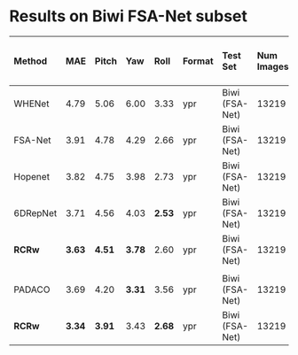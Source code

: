 # Results on Biwi FSA-Net subset

|  Method | MAE | Pitch | Yaw | Roll | Format | Test Set | Num Images | Training Set | Crop | Unsup. Training on Test Set | Calibrated Biwi |
| :--- | :--- | :--- | :--- | :--- | :--- | :--- | :--- | :--- | :--- | :--- | :--- |
|  WHENet | 4.79 | 5.06 | 6.00 | 3.33 | ypr | Biwi (FSA-Net) | 13219 | 300W_LP | Biwi+ (DLIB+manual) | ✖ | ✖ |
|  FSA-Net | 3.91 | 4.78 | 4.29 | 2.66 | ypr | Biwi (FSA-Net) | 13219 | 300W_LP | Biwi+ (DLIB+manual) | ✖ | ✖ |
|  Hopenet | 3.82 | 4.75 | 3.98 | 2.73 | ypr | Biwi (FSA-Net) | 13219 | 300W_LP | Biwi+ -> Dockerface, Hopenet | ✖ | ✖ |
|  6DRepNet | 3.71 | 4.56 | 4.03 | **2.53** | ypr | Biwi (FSA-Net) | 13219 | 300W_LP | Biwi+ -> MTCNN, FSA-Net | ✖ | ✖ |
|  **RCRw** | **3.63** | **4.51** | **3.78** | 2.60 | ypr | Biwi (FSA-Net) | 13219 | 300W-LP | Biwi+ (DLIB+manual) | ✔ | ✖ |
| | | | | | | | | | | | |
|  PADACO | 3.69 | 4.20 | **3.31** | 3.56 | ypr | Biwi (FSA-Net) | 13219 | SynHead++ | Biwi+ (DLIB+manual) | ✔ | ✖ |
|  **RCRw** | **3.34** | **3.91** | 3.43 | **2.68** | ypr | Biwi (FSA-Net) | 13219 | SynHead++ | Biwi+ (DLIB+manual) | ✔ | ✖ |
